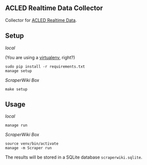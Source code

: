 ## ACLED Realtime Data Collector

Collector for [ACLED Realtime Data](http://www.acleddata.com/data/realtime-data-2015/).

## Setup

*local*

(You are using a [virtualenv](http://www.virtualenv.org/en/latest/index.html), right?)

    sudo pip install -r requirements.txt
    manage setup

*ScraperWiki Box*

    make setup

## Usage

*local*

    manage run

*ScraperWiki Box*

    source venv/bin/activate
    manage -m Scraper run

The results will be stored in a SQLite database `scraperwiki.sqlite`.
